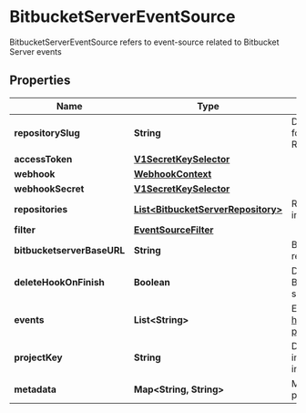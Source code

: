 

# BitbucketServerEventSource

BitbucketServerEventSource refers to event-source related to Bitbucket Server events
## Properties

Name | Type | Description | Notes
------------ | ------------- | ------------- | -------------
**repositorySlug** | **String** | DeprecatedRepositorySlug is the slug of the repository for which integration needs to setup Deprecated: use Repositories instead. Will be unsupported in v1.8 |  [optional]
**accessToken** | [**V1SecretKeySelector**](V1SecretKeySelector.md) |  |  [optional]
**webhook** | [**WebhookContext**](WebhookContext.md) |  |  [optional]
**webhookSecret** | [**V1SecretKeySelector**](V1SecretKeySelector.md) |  |  [optional]
**repositories** | [**List&lt;BitbucketServerRepository&gt;**](BitbucketServerRepository.md) | Repositories holds a list of repositories for which integration needs to setup |  [optional]
**filter** | [**EventSourceFilter**](EventSourceFilter.md) |  |  [optional]
**bitbucketserverBaseURL** | **String** | BitbucketServerBaseURL is the base URL for API requests to a custom endpoint | 
**deleteHookOnFinish** | **Boolean** | DeleteHookOnFinish determines whether to delete the Bitbucket Server hook for the project once the event source is stopped. |  [optional]
**events** | **List&lt;String&gt;** | Events are bitbucket event to listen to. Refer https://confluence.atlassian.com/bitbucketserver/event-payload-938025882.html | 
**projectKey** | **String** | DeprecatedProjectKey is the key of project for which integration needs to setup Deprecated: use Repositories instead. Will be unsupported in v1.8 |  [optional]
**metadata** | **Map&lt;String, String&gt;** | Metadata holds the user defined metadata which will passed along the event payload. |  [optional]



